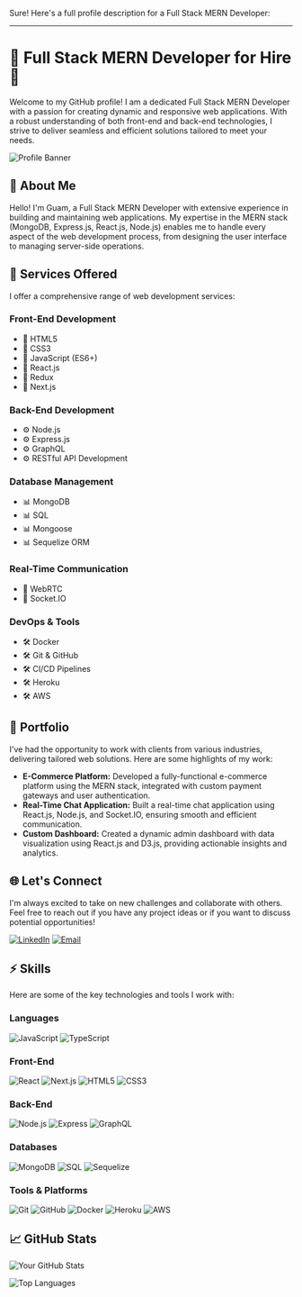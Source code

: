 Sure! Here's a full profile description for a Full Stack MERN Developer:

---

# 🚀 Full Stack MERN Developer for Hire 🚀

Welcome to my GitHub profile! I am a dedicated Full Stack MERN Developer with a passion for creating dynamic and responsive web applications. With a robust understanding of both front-end and back-end technologies, I strive to deliver seamless and efficient solutions tailored to meet your needs.

![Profile Banner](https://your-banner-image-url.com)  <!-- Replace with a link to your profile banner image -->

## 🌟 About Me

Hello! I'm Guam, a Full Stack MERN Developer with extensive experience in building and maintaining web applications. My expertise in the MERN stack (MongoDB, Express.js, React.js, Node.js) enables me to handle every aspect of the web development process, from designing the user interface to managing server-side operations.

## 💼 Services Offered

I offer a comprehensive range of web development services:

### Front-End Development
- 🎨 HTML5
- 🎨 CSS3
- 🎨 JavaScript (ES6+)
- 🎨 React.js
- 🎨 Redux
- 🎨 Next.js

### Back-End Development
- ⚙️ Node.js
- ⚙️ Express.js
- ⚙️ GraphQL
- ⚙️ RESTful API Development

### Database Management
- 📊 MongoDB
- 📊 SQL
- 📊 Mongoose
- 📊 Sequelize ORM

### Real-Time Communication
- 🔄 WebRTC
- 🔄 Socket.IO

### DevOps & Tools
- 🛠 Docker
- 🛠 Git & GitHub
- 🛠 CI/CD Pipelines
- 🛠 Heroku
- 🛠 AWS

## 📂 Portfolio

I've had the opportunity to work with clients from various industries, delivering tailored web solutions. Here are some highlights of my work:

- **E-Commerce Platform:** Developed a fully-functional e-commerce platform using the MERN stack, integrated with custom payment gateways and user authentication.
- **Real-Time Chat Application:** Built a real-time chat application using React.js, Node.js, and Socket.IO, ensuring smooth and efficient communication.
- **Custom Dashboard:** Created a dynamic admin dashboard with data visualization using React.js and D3.js, providing actionable insights and analytics.

## 🌐 Let's Connect

I'm always excited to take on new challenges and collaborate with others. Feel free to reach out if you have any project ideas or if you want to discuss potential opportunities!

[![LinkedIn](https://img.shields.io/badge/-LinkedIn-0e76a8?style=for-the-badge&logo=Linkedin&logoColor=white)](https://linkedin.com/in/your-profile) <!-- Replace with your LinkedIn profile URL -->
[![Email](https://img.shields.io/badge/-Email-0078D4?style=for-the-badge&logo=Microsoft%20Outlook&logoColor=white)](mailto:your-email@example.com) <!-- Replace with your email address -->

## ⚡️ Skills

Here are some of the key technologies and tools I work with:

### Languages
![JavaScript](https://img.shields.io/badge/-JavaScript-F7DF1E?style=for-the-badge&logo=JavaScript&logoColor=black)
![TypeScript](https://img.shields.io/badge/-TypeScript-007ACC?style=for-the-badge&logo=TypeScript&logoColor=white)

### Front-End
![React](https://img.shields.io/badge/-React-61DAFB?style=for-the-badge&logo=React&logoColor=black)
![Next.js](https://img.shields.io/badge/-Next.js-000000?style=for-the-badge&logo=Next.js&logoColor=white)
![HTML5](https://img.shields.io/badge/-HTML5-E34F26?style=for-the-badge&logo=HTML5&logoColor=white)
![CSS3](https://img.shields.io/badge/-CSS3-1572B6?style=for-the-badge&logo=CSS3&logoColor=white)

### Back-End
![Node.js](https://img.shields.io/badge/-Node.js-339933?style=for-the-badge&logo=Node.js&logoColor=white)
![Express](https://img.shields.io/badge/-Express-000000?style=for-the-badge&logo=Express&logoColor=white)
![GraphQL](https://img.shields.io/badge/-GraphQL-E10098?style=for-the-badge&logo=GraphQL&logoColor=white)

### Databases
![MongoDB](https://img.shields.io/badge/-MongoDB-47A248?style=for-the-badge&logo=MongoDB&logoColor=white)
![SQL](https://img.shields.io/badge/-SQL-4479A1?style=for-the-badge&logo=PostgreSQL&logoColor=white)
![Sequelize](https://img.shields.io/badge/-Sequelize-52B0E7?style=for-the-badge&logo=Sequelize&logoColor=white)

### Tools & Platforms
![Git](https://img.shields.io/badge/-Git-F05032?style=for-the-badge&logo=Git&logoColor=white)
![GitHub](https://img.shields.io/badge/-GitHub-181717?style=for-the-badge&logo=GitHub&logoColor=white)
![Docker](https://img.shields.io/badge/-Docker-2496ED?style=for-the-badge&logo=Docker&logoColor=white)
![Heroku](https://img.shields.io/badge/-Heroku-430098?style=for-the-badge&logo=Heroku&logoColor=white)
![AWS](https://img.shields.io/badge/-AWS-232F3E?style=for-the-badge&logo=Amazon%20AWS&logoColor=white)

## 📈 GitHub Stats

![Your GitHub Stats](https://github-readme-stats.vercel.app/api?username=your-github-username&show_icons=true&theme=radical) <!-- Replace with your GitHub username -->

![Top Languages](https://github-readme-stats.vercel.app/api/top-langs/?username=your-github-username&layout=compact&theme=radical) <!-- Replace with your GitHub username -->
